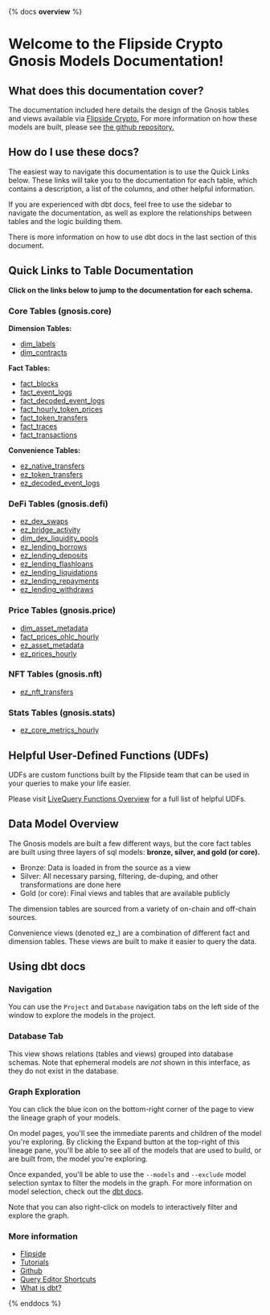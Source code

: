 {% docs __overview__ %}

# Welcome to the Flipside Crypto Gnosis Models Documentation!

## **What does this documentation cover?**
The documentation included here details the design of the Gnosis tables and views available via [Flipside Crypto.](https://flipsidecrypto.xyz/) For more information on how these models are built, please see [the github repository.](https://github.com/FlipsideCrypto/gnosis-models)

## **How do I use these docs?**
The easiest way to navigate this documentation is to use the Quick Links below. These links will take you to the documentation for each table, which contains a description, a list of the columns, and other helpful information.

If you are experienced with dbt docs, feel free to use the sidebar to navigate the documentation, as well as explore the relationships between tables and the logic building them.

There is more information on how to use dbt docs in the last section of this document.

## **Quick Links to Table Documentation**

**Click on the links below to jump to the documentation for each schema.**

### Core Tables (gnosis.core)

**Dimension Tables:**
- [dim_labels](https://flipsidecrypto.github.io/gnosis-models/#!/model/model.gnosis_models.core__dim_labels)
- [dim_contracts](https://flipsidecrypto.github.io/gnosis-models/#!/model/model.gnosis_models.core__dim_contracts)

**Fact Tables:**
- [fact_blocks](https://flipsidecrypto.github.io/gnosis-models/#!/model/model.gnosis_models.core__fact_blocks)
- [fact_event_logs](https://flipsidecrypto.github.io/gnosis-models/#!/model/model.gnosis_models.core__fact_event_logs)
- [fact_decoded_event_logs](https://flipsidecrypto.github.io/gnosis-models/#!/model/model.gnosis_models.core__fact_decoded_event_logs)
- [fact_hourly_token_prices](https://flipsidecrypto.github.io/gnosis-models/#!/model/model.gnosis_models.core__fact_hourly_token_prices)
- [fact_token_transfers](https://flipsidecrypto.github.io/gnosis-models/#!/model/model.gnosis_models.core__fact_token_transfers)
- [fact_traces](https://flipsidecrypto.github.io/gnosis-models/#!/model/model.gnosis_models.core__fact_traces)
- [fact_transactions](https://flipsidecrypto.github.io/gnosis-models/#!/model/model.gnosis_models.core__fact_transactions)

**Convenience Tables:**
- [ez_native_transfers](https://flipsidecrypto.github.io/gnosis-models/#!/model/model.gnosis_models.core__ez_native_transfers)
- [ez_token_transfers](https://flipsidecrypto.github.io/gnosis-models/#!/model/model.gnosis_models.core__ez_token_transfers)
- [ez_decoded_event_logs](https://flipsidecrypto.github.io/gnosis-models/#!/model/model.gnosis_models.core__ez_decoded_event_logs)

### DeFi Tables (gnosis.defi) ###
- [ez_dex_swaps](https://flipsidecrypto.github.io/gnosis-models/#!/model/model.gnosis_models.defi__ez_dex_swaps)
- [ez_bridge_activity](https://flipsidecrypto.github.io/gnosis-models/#!/model/model.gnosis_models.defi__ez_bridge_activity)
- [dim_dex_liquidity_pools](https://flipsidecrypto.github.io/gnosis-models/#!/model/model.gnosis_models.defi__dim_dex_liquidity_pools)
- [ez_lending_borrows](https://flipsidecrypto.github.io/gnosis-models/#!/model/model.gnosis_models.defi__ez_lending_borrows) 
- [ez_lending_deposits](https://flipsidecrypto.github.io/gnosis-models/#!/model/model.gnosis_models.defi__ez_lending_deposits)
- [ez_lending_flashloans](https://flipsidecrypto.github.io/gnosis-models/#!/model/model.gnosis_models.defi__ez_lending_flashloans)
- [ez_lending_liquidations](https://flipsidecrypto.github.io/gnosis-models/#!/model/model.gnosis_models.defi__ez_lending_liquidations)
- [ez_lending_repayments](https://flipsidecrypto.github.io/gnosis-models/#!/model/model.gnosis_models.defi__ez_lending_repayments)
- [ez_lending_withdraws](https://flipsidecrypto.github.io/gnosis-models/#!/model/model.gnosis_models.defi__ez_lending_withdraws)

### Price Tables (gnosis.price)
- [dim_asset_metadata](https://flipsidecrypto.github.io/gnosis-models/#!/model/model.gnosis_models.price__dim_asset_metadata)
- [fact_prices_ohlc_hourly](https://flipsidecrypto.github.io/gnosis-models/#!/model/model.gnosis_models.price__fact_prices_ohlc_hourly)
- [ez_asset_metadata](https://flipsidecrypto.github.io/gnosis-models/#!/model/model.gnosis_models.price__ez_asset_metadata)
- [ez_prices_hourly](https://flipsidecrypto.github.io/gnosis-models/#!/model/model.gnosis_models.price__ez_prices_hourly)

### NFT Tables (gnosis.nft) ###
- [ez_nft_transfers](https://flipsidecrypto.github.io/gnosis-models/#!/model/model.gnosis_models.nft__ez_nft_transfers)

### Stats Tables (gnosis.stats)
- [ez_core_metrics_hourly](https://flipsidecrypto.github.io/gnosis-models/#!/model/model.gnosis_models.stats__ez_core_metrics_hourly)

## **Helpful User-Defined Functions (UDFs)**

UDFs are custom functions built by the Flipside team that can be used in your queries to make your life easier. 

Please visit [LiveQuery Functions Overview](https://flipsidecrypto.github.io/livequery-models/#!/overview) for a full list of helpful UDFs.

## **Data Model Overview**

The Gnosis models are built a few different ways, but the core fact tables are built using three layers of sql models: **bronze, silver, and gold (or core).**

- Bronze: Data is loaded in from the source as a view
- Silver: All necessary parsing, filtering, de-duping, and other transformations are done here
- Gold (or core): Final views and tables that are available publicly

The dimension tables are sourced from a variety of on-chain and off-chain sources.

Convenience views (denoted ez_) are a combination of different fact and dimension tables. These views are built to make it easier to query the data.

## **Using dbt docs**
### Navigation

You can use the ```Project``` and ```Database``` navigation tabs on the left side of the window to explore the models in the project.

### Database Tab

This view shows relations (tables and views) grouped into database schemas. Note that ephemeral models are *not* shown in this interface, as they do not exist in the database.

### Graph Exploration

You can click the blue icon on the bottom-right corner of the page to view the lineage graph of your models.

On model pages, you'll see the immediate parents and children of the model you're exploring. By clicking the Expand button at the top-right of this lineage pane, you'll be able to see all of the models that are used to build, or are built from, the model you're exploring.

Once expanded, you'll be able to use the ```--models``` and ```--exclude``` model selection syntax to filter the models in the graph. For more information on model selection, check out the [dbt docs](https://docs.getdbt.com/docs/model-selection-syntax).

Note that you can also right-click on models to interactively filter and explore the graph.


### **More information**
- [Flipside](https://flipsidecrypto.xyz)
- [Tutorials](https://docs.flipsidecrypto.com/our-data/tutorials)
- [Github](https://github.com/FlipsideCrypto/gnosis-models)
- [Query Editor Shortcuts](https://docs.flipsidecrypto.com/velocity/query-editor-shortcuts)
- [What is dbt?](https://docs.getdbt.com/docs/introduction)

{% enddocs %}
